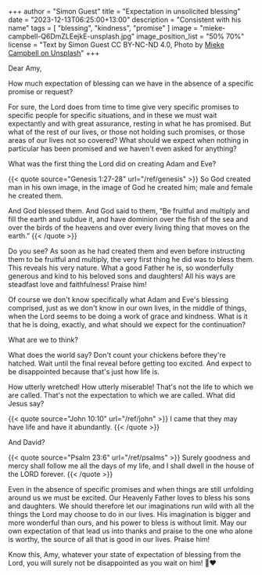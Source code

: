 +++
author = "Simon Guest"
title = "Expectation in unsolicited blessing"
date = "2023-12-13T06:25:00+13:00"
description = "Consistent with his name"
tags = [ "blessing", "kindness", "promise" ]
image = "mieke-campbell-Q6DmZLEejkE-unsplash.jpg"
image_position_list = "50% 70%"
license = "Text by Simon Guest CC BY-NC-ND 4.0, Photo by [Mieke Campbell on Unsplash](https://unsplash.com/photos/woman-in-red-hoodie-holding-her-hair-Q6DmZLEejkE)"
+++

Dear Amy,

How much expectation of blessing can we have in the absence of a specific promise or request?

For sure, the Lord does from time to time give very specific promises to specific people for specific situations, and in these we must wait expectantly and with great assurance, resting in what he has promised. But what of the rest of our lives, or those not holding such promises, or those areas of our lives not so covered? What should we expect when nothing in particular has been promised and we haven't even asked for anything?

What was the first thing the Lord did on creating Adam and Eve?

{{< quote source="Genesis 1:27-28" url="/ref/genesis" >}}
So God created man in his own image, in the image of God he created him; male and female he created them.

And God blessed them. And God said to them, “Be fruitful and multiply and fill the earth and subdue it, and have dominion over the fish of the sea and over the birds of the heavens and over every living thing that moves on the earth.”
{{< /quote >}}

Do you see? As soon as he had created them and even before instructing them to be fruitful and multiply, the very first thing he did was to bless them. This reveals his very nature. What a good Father he is, so wonderfully generous and kind to his beloved sons and daughters! All his ways are steadfast love and faithfulness! Praise him!

Of course we don't know specifically what Adam and Eve's blessing comprised, just as we don't know in our own lives, in the middle of things, when the Lord seems to be doing a work of grace and kindness. What is it that he is doing, exactly, and what should we expect for the continuation?

What are we to think?

What does the world say? Don't count your chickens before they're hatched. Wait until the final reveal before getting too excited. And expect to be disappointed because that's just how life is.

How utterly wretched! How utterly miserable! That's not the life to which we are called. That's not the expectation to which we are called. What did Jesus say?

{{< quote source="John 10:10" url="/ref/john" >}}
I came that they may have life and have it abundantly.
{{< /quote >}}

And David?

{{< quote source="Psalm 23:6" url="/ref/psalms" >}}
Surely goodness and mercy shall follow me all the days of my life, and I shall dwell in the house of the LORD forever.
{{< /quote >}}

Even in the absence of specific promises and when things are still unfolding around us we must be excited. Our Heavenly Father loves to bless his sons and daughters. We should therefore let our imaginations run wild with all the things the Lord may choose to do in our lives. His imagination is bigger and more wonderful than ours, and his power to bless is without limit. May our own expectation of that lead us into thanks and praise to the one who alone is worthy, the source of all that is good in our lives. Praise him!

Know this, Amy, whatever your state of expectation of blessing from the Lord, you will surely not be disappointed as you wait on him! 🙏❤️
